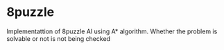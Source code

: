 # 8puzzle
Implementattion of 8puzzle AI using A* algorithm.
Whether the problem is solvable or not is not being checked
